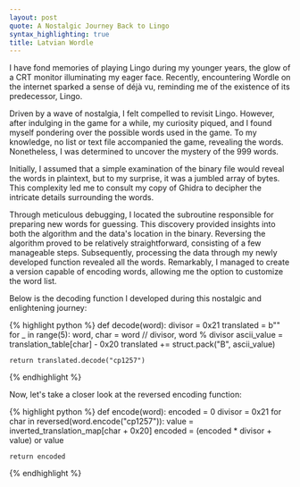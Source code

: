 ```yaml
---
layout: post
quote: A Nostalgic Journey Back to Lingo
syntax_highlighting: true
title: Latvian Wordle
---
```


I have fond memories of playing Lingo during my younger years, the glow of a CRT monitor illuminating my
eager face. Recently, encountering Wordle on the internet sparked a sense of déjà vu, reminding me of
the existence of its predecessor, Lingo.
<br/>

Driven by a wave of nostalgia, I felt compelled to revisit Lingo. However, after indulging in the game 
for a while, my curiosity piqued, and I found myself pondering over the possible words used in the game. 
To my knowledge, no list or text file accompanied the game, revealing the words. Nonetheless, I was 
determined to uncover the mystery of the 999 words.
<br/>

Initially, I assumed that a simple examination of the binary file would reveal the words in plaintext,
but to my surprise, it was a jumbled array of bytes. This complexity led me to consult my copy of Ghidra 
to decipher the intricate details surrounding the words.
<br/>

Through meticulous debugging, I located the subroutine responsible for preparing new words for guessing. 
This discovery provided insights into both the algorithm and the data's location in the binary. Reversing
the algorithm proved to be relatively straightforward, consisting of a few manageable steps. Subsequently,
processing the data through my newly developed function revealed all the words. Remarkably, I managed to 
create a version capable of encoding words, allowing me the option to customize the word list.
<br/>

Below is the decoding function I developed during this nostalgic and enlightening journey:


{% highlight python %}
def decode(word):
    divisor = 0x21
    translated = b""
    for _ in range(5):
        word, char = word // divisor, word % divisor
        ascii_value = translation_table[char] - 0x20
        translated += struct.pack("B", ascii_value)

    return translated.decode("cp1257")
{% endhighlight %}

Now, let's take a closer look at the reversed encoding function:

{% highlight python %}
def encode(word):
    encoded = 0
    divisor = 0x21
    for char in reversed(word.encode("cp1257")):
        value = inverted_translation_map[char + 0x20]
        encoded = (encoded * divisor + value) or value

    return encoded
{% endhighlight %}


